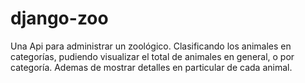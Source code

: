 # django-zoo
Una Api para administrar un zoológico. Clasificando los animales en categorías, pudiendo visualizar el total de animales en general, o por categoría. Ademas de mostrar detalles en particular de cada animal.
